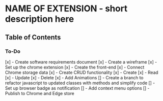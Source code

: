 # NAME OF EXTENSION - short description here

## Table of Contents 

### To-Do
[x] - Create software requirements document 
[x] - Create a wireframe 
[x] - Set up the chrome extension 
[x] - Create the front-end 
[x] - Connect Chrome storage data
[x] - Create CRUD functionality 
    [x] - Create
    [x] - Read
    [x] - Update
    [x] - Delete
[x] - Add Animations
[] - Create a branch to refactor javascript to updated classes with methods and simplify code 
[] - Set up browser badge as notification 
[] - Add context menu options 
[] - Publish to Chrome and Edge store 